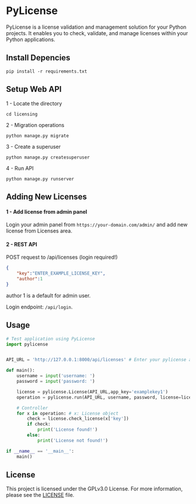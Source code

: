 # PyLicense
PyLicense is a license validation and management solution for your Python projects. It enables you to check, validate, and manage licenses within your Python applications.

## Install Depencies

```
pip install -r requirements.txt
```

## Setup Web API

1 - Locate the directory
```
cd licensing
```

2 - Migration operations
```
python manage.py migrate
```

3 - Create a superuser
```
python manage.py createsuperuser
```

4 - Run API
```
python manage.py runserver
```

## Adding New Licenses
#### 1 - Add license from admin panel
Login your admin panel from `https://your-domain.com/admin/` and add new license from Licenses area.

#### 2 - REST API
POST request to /api/licenses (login required!)

```json
{
    "key":"ENTER_EXAMPLE_LICENSE_KEY",
    "author":1
}
```

author 1 is a default for admin user.

Login endpoint: `/api/login`.


## Usage
```python
# Test application using PyLicense
import pylicense


API_URL = 'http://127.0.0.1:8000/api/licenses' # Enter your pylicense api

def main():
    username = input('username: ')
    password = input('password: ')

    license = pylicense.License(API_URL,app_key='examplekey1')
    operation = pylicense.run(API_URL, username, password, license=license)

    # Controller
    for x in operation: # x: License object
        check = license.check_license(x['key'])
        if check:
            print('License found!')
        else:
            print('License not found!')

if __name__ == '__main__':
    main()
```

## License
This project is licensed under the GPLv3.0 License. For more information, please see the [LICENSE](LICENSE) file.
